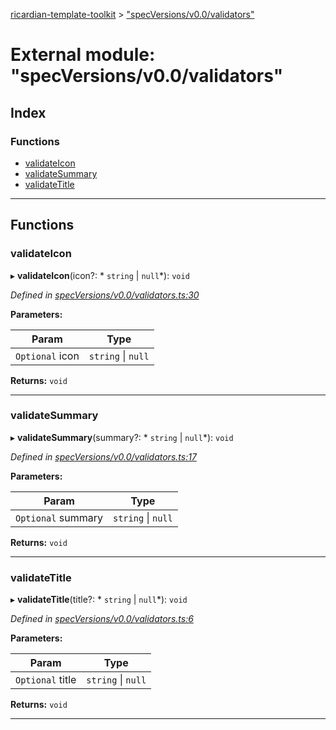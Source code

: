 [ricardian-template-toolkit](../README.md) > ["specVersions/v0.0/validators"](../modules/_specversions_v0_0_validators_.md)

# External module: "specVersions/v0.0/validators"

## Index

### Functions

* [validateIcon](_specversions_v0_0_validators_.md#validateicon)
* [validateSummary](_specversions_v0_0_validators_.md#validatesummary)
* [validateTitle](_specversions_v0_0_validators_.md#validatetitle)

---

## Functions

<a id="validateicon"></a>

###  validateIcon

▸ **validateIcon**(icon?: * `string` &#124; `null`*): `void`

*Defined in [specVersions/v0.0/validators.ts:30](https://github.com/EOSIO/ricardian-template-toolkit/blob/7ae7085/src/specVersions/v0.0/validators.ts#L30)*

**Parameters:**

| Param | Type |
| ------ | ------ |
| `Optional` icon |  `string` &#124; `null`|

**Returns:** `void`

___
<a id="validatesummary"></a>

###  validateSummary

▸ **validateSummary**(summary?: * `string` &#124; `null`*): `void`

*Defined in [specVersions/v0.0/validators.ts:17](https://github.com/EOSIO/ricardian-template-toolkit/blob/7ae7085/src/specVersions/v0.0/validators.ts#L17)*

**Parameters:**

| Param | Type |
| ------ | ------ |
| `Optional` summary |  `string` &#124; `null`|

**Returns:** `void`

___
<a id="validatetitle"></a>

###  validateTitle

▸ **validateTitle**(title?: * `string` &#124; `null`*): `void`

*Defined in [specVersions/v0.0/validators.ts:6](https://github.com/EOSIO/ricardian-template-toolkit/blob/7ae7085/src/specVersions/v0.0/validators.ts#L6)*

**Parameters:**

| Param | Type |
| ------ | ------ |
| `Optional` title |  `string` &#124; `null`|

**Returns:** `void`

___

